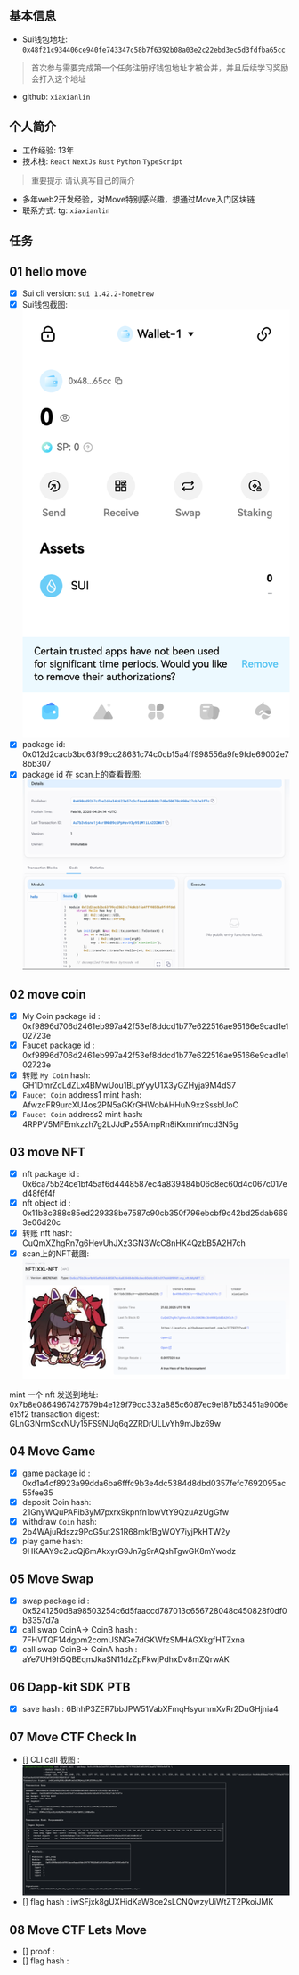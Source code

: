 ## 基本信息
- Sui钱包地址: `0x48f21c934406ce940fe743347c58b7f6392b08a03e2c22ebd3ec5d3fdfba65cc`
> 首次参与需要完成第一个任务注册好钱包地址才被合并，并且后续学习奖励会打入这个地址
- github: `xiaxianlin`

## 个人简介
- 工作经验: 13年
- 技术栈: `React` `NextJs` `Rust` `Python` `TypeScript`
> 重要提示 请认真写自己的简介
- 多年web2开发经验，对Move特别感兴趣，想通过Move入门区块链
- 联系方式: tg: `xiaxianlin` 

## 任务

##   01 hello move  
- [x] Sui cli version: `sui 1.42.2-homebrew`
- [x] Sui钱包截图: ![Sui钱包截图](./images/wallet.png)
- [x] package id: 0x012d2cacb3bc63f99cc28631c74c0cb15a4ff998556a9fe9fde69002e78bb307
- [x] package id 在 scan上的查看截图:![Scan截图](./images/task1_scan.png)

##   02 move coin
- [x] My Coin package id : 0xf9896d706d2461eb997a42f53ef8ddcd1b77e622516ae95166e9cad1e102723e
- [x] Faucet package id : 0xf9896d706d2461eb997a42f53ef8ddcd1b77e622516ae95166e9cad1e102723e
- [x] 转账 `My Coin` hash: GH1DmrZdLdZLx4BMwUou1BLpYyyU1X3yGZHyja9M4dS7
- [x] `Faucet Coin` address1 mint hash: AfwzcFR9urcXU4os2PN5aGKrGHWobAHHuN9xzSssbUoC
- [x] `Faucet Coin` address2 mint hash: 4RPPV5MFEmkzzh7g2LJJdPz55AmpRn8iKxmnYmcd3N5g

##   03 move NFT
- [x] nft package id : 0x6ca75b24ce1bf45af6d4448587ec4a839484b06c8ec60d4c067c017ed48f6f4f
- [x] nft object id : 0x11b8c388c85ed229338be7587c90cb350f796ebcbf9c42bd25dab6693e06d20c
- [x] 转账 nft  hash: CuQmXZhgRn7g6HevUhJXz3GN3WcC8nHK4QzbB5A2H7ch
- [x] scan上的NFT截图:![Scan截图](./images/task3_scan.png)

mint 一个 nft 发送到地址: 0x7b8e0864967427679b4e129f79dc332a885c6087ec9e187b53451a9006ee15f2
transaction digest: GLnG3NrmScxNUy15FS9NUq6q2ZRDrULLvYh9mJbz69w

##   04 Move Game
- [x] game package id : 0xd1a4cf8923a99dda6ba6fffc9b3e4dc5384d8dbd0357fefc7692095ac55fee35
- [x] deposit Coin hash: 21GnyWQuPAFib3yM7pxrx9kpnfn1owVtY9QzuAzUgGfw
- [x] withdraw `Coin` hash: 2b4WAjuRdszz9PcG5ut2S1R68mkfBgWQY7iyjPkHTW2y
- [x] play game hash: 9HKAAY9c2ucQj6mAkxyrG9Jn7g9rAQshTgwGK8mYwodz

##   05 Move Swap
- [x] swap package id : 0x5241250d8a98503254c6d5faaccd787013c656728048c450828f0df0b3357d7a
- [x] call swap CoinA-> CoinB  hash : 7FHVTQF14dgpm2comUSNGe7dGKWfzSMHAGXkgfHTZxna
- [x] call swap CoinB-> CoinA  hash : aYe7UH9h5QBEqmJkaSN11dzZpFkwjPdhxDv8mZQrwAK

##   06 Dapp-kit SDK PTB
- [x] save hash : 6BhhP3ZER7bbJPW51VabXFmqHsyummXvRr2DuGHjnia4

##   07 Move CTF Check In
- [] CLI call 截图 : ![截图](./images/task7.png)
- [] flag hash : iwSFjxk8gUXHidKaW8ce2sLCNQwzyUiWtZT2PkoiJMK

##   08 Move CTF Lets Move
- [] proof : 
- [] flag hash :

